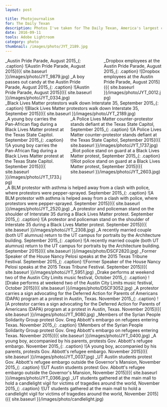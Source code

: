 ```yaml
---
layout: post

title: Photojournalism
for: The Daily Texan
description: Photos I've taken for The Daily Texan, America's largest college newspaper.
date: 2016-09-11
tools: Adobe Lightroom
category: photo
thumbnail: /images/photo/JYT_2189.jpg
---
```

<div class="columns" markdown="1">
<div class="column col-6" markdown="1"> 
_Austin Pride Parade, August 2015_{: .caption}
![Austin Pride Parade, August 2015]({{ site.baseurl }}/images/photo/JYT_9879.jpg)
_A boy passes out candy at the Austin Pride Parade, August 2015_{: .caption}
![Austin Pride Parade, August 2015]({{ site.baseurl }}/images/photo/JYT_0334.jpg)
</div>
<div class="column col-6" markdown="1">
_Dropbox employees at the Austin Pride Parade, August 2015_{: .caption}
![Dropbox employees at the Austin Pride Parade, August 2015]({{ site.baseurl }}/images/photo/JYT_0012.jpg)
</div>
</div>
_Black Lives Matter protestors walk down Interstate 35, September 2015_{: .caption}
![Black Lives Matter protestors walk down Interstate 35, September 2015]({{ site.baseurl }}/images/photo/JYT_2189.jpg)
<div class="columns" markdown="1">
<div class="column col-6" markdown="1"> 
_A young boy carries the Pan-African flag during a Black Lives Matter protest at the Texas State Capitol. September 2015_{: .caption}
![A young boy carries the Pan-African flag during a Black Lives Matter protest at the Texas State Capitol. September 2015]({{ site.baseurl }}/images/photo/JYT_1733.jpg)

</div>
<div class="column col-6" markdown="1">
_A Police Lives Matter counter-protestor stands defiant at the Texas State Capitol, September 2015_{: .caption}
![A Police Lives Matter counter-protestor stands defiant at the Texas State Capitol, September 2015]({{ site.baseurl }}/images/photo/JYT_1737.jpg)
_Riot police stand on guard at a Black Lives Matter protest, September 2015_{: .caption}
![Riot police stand on guard at a Black Lives Matter protest, September 2015]({{ site.baseurl }}/images/photo/JYT_2603.jpg)
</div>
</div>
_A BLM protestor with asthma is helped away from a clash with police, where protestors were pepper-sprayed. September 2015_{: .caption}
![A BLM protestor with asthma is helped away from a clash with police, where protestors were pepper-sprayed. September 2015]({{ site.baseurl }}/images/photo/JYT_2520.jpg)
_A protestor and policeman stand on the shoulder of Interstate 35 during a Black Lives Matter protest. September 2015_{: .caption}
![A protestor and policeman stand on the shoulder of Interstate 35 during a Black Lives Matter protest. September 2015]({{ site.baseurl }}/images/photo/JYT_2308.jpg)
_A recently married couple (both UT alumnus) return to the UT campus for portraits by the Architecture building. September 2015_{: .caption}
![A recently married couple (both UT alumnus) return to the UT campus for portraits by the Architecture building. September 2015]({{ site.baseurl }}/images/photo/DSCF2820.jpg)
_Former Speaker of the House Nancy Pelosi speaks at the 2015 Texas Tribune Festival. September 2015_{: .caption}
![Former Speaker of the House Nancy Pelosi speaks at the 2015 Texas Tribune Festival. September 2015]({{ site.baseurl }}/images/photo/JYT_5951.jpg)
_Drake performs at weekend two of the Austin City Limits music festival, October 2015_{: .caption}
![Drake performs at weekend two of the Austin City Limits music festival, October 2015]({{ site.baseurl }}/images/photo/DSCF3052.jpg)
_A protestor carries a sign advocating for the Deferred Action for Parents of Americans (DAPA) program at a protest in Austin, Texas. November 2015_{: .caption}
![A protestor carries a sign advocating for the Deferred Action for Parents of Americans (DAPA) program at a protest in Austin, Texas. November 2015]({{ site.baseurl }}/images/photo/JYT_9080.jpg)
_Members of the Syrian People Solidarity Group protest Gov. Greg Abbott's embargo on refugees entering Texas. November 2015_{: .caption}
![Members of the Syrian People Solidarity Group protest Gov. Greg Abbott's embargo on refugees entering Texas. November 2015]({{ site.baseurl }}/images/photo/JYT_0400.jpg)
_A young boy, accompanied by his parents, protests Gov. Abbott's refugee embargo. November 2015_{: .caption}
![A young boy, accompanied by his parents, protests Gov. Abbott's refugee embargo. November 2015]({{ site.baseurl }}/images/photo/JYT_0037.jpg)
_UT Austin students protest Gov. Abbott's refugee embargo outside the Governor's Mansion, November 2015_{: .caption}
![UT Austin students protest Gov. Abbott's refugee embargo outside the Governor's Mansion, November 2015]({{ site.baseurl }}/images/photo/JYT_0366.jpg)
_UT students gathered at the main mall to hold a candlelight vigil for victims of tragedies around the world, November 2015_{: .caption}
![UT students gathered at the main mall to hold a candlelight vigil for victims of tragedies around the world, November 2015]({{ site.baseurl }}/images/photo/candlelight.jpg)
